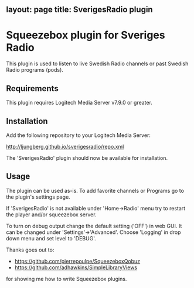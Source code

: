 
layout: page
title: SverigesRadio plugin
---

Squeezebox plugin for Sveriges Radio
=========================================

This plugin is used to listen to live Swedish Radio channels or past Swedish Radio programs (pods).

Requirements
------------

This plugin requires Logitech Media Server v7.9.0 or greater.

Installation
------------

Add the following repository to your Logitech Media Server:

http://ljungberg.github.io/sverigesradio/repo.xml

The 'SverigesRadio' plugin should now be available for installation.

Usage
-----

The plugin can be used as-is. To add favorite channels or Programs go to the plugin's settings page.

If 'SverigesRadio' is not available under 'Home->Radio' menu try to restart the player and/or squeezebox server.

To turn on debug output change the default setting ('OFF') in web GUI. It can be changed under 'Settings'->'Advanced'. Choose 'Logging' in drop down menu and set level to 'DEBUG'.


Thanks goes out to:
* https://github.com/pierrepoulpe/SqueezeboxQobuz
* https://github.com/adhawkins/SimpleLibraryViews

for showing me how to write Squeezebox plugins.